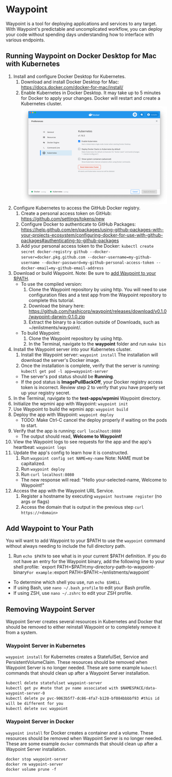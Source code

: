 # Waypoint

Waypoint is a tool for deploying applications and services to any target. With Waypoint's predictable and uncomplicated workflow, you can deploy your code without spending days understanding how to interface with various endpoints.

## Running Waypoint on Docker Desktop for Mac with Kubernetes

1. Install and configure Docker Desktop for Kubernetes.
    1. Download and install Docker Desktop for Mac: https://docs.docker.com/docker-for-mac/install/
    1. Enable Kubernetes in Docker Desktop. It may take up to 5 minutes for Docker to apply your changes. Docker will restart and create a Kubernetes cluster.
    ![Image of Kubernetes Settings](./docs/images/d4m-k8s.png)
1. Configure Kubernetes to access the GitHub Docker registry.
    1. Create a personal access token on GitHub: https://github.com/settings/tokens/new
    1. Configure Docker to authenticate to GitHub Packages: https://help.github.com/en/packages/using-github-packages-with-your-projects-ecosystem/configuring-docker-for-use-with-github-packages#authenticating-to-github-packages
    1. Add your personal access token to the Docker:
    ``kubectl create secret docker-registry github --docker-server=docker.pkg.github.com --docker-username=my-github-username --docker-password=my-github-personal-access-token --docker-email=my-github-email-address``
1. Download or build Waypoint.
  Note: Be sure to [add Waypoint to your $PATH](#add-waypoint-to-your-path).
    * To use the compiled version:
      1. Clone the Waypoint repository by using http. You will need to use configuration files and a test app from the Waypoint repository to complete this tutorial.
      1. Download the binary here: https://github.com/hashicorp/waypoint/releases/download/v0.1.0/waypoint-darwin-0.1.0.zip
      1. Extract the binary to a location outside of Downloads, such as ~/enlistments/waypoint/.
    * To build Waypoint:
      1. Clone the Waypoint repository by using http.
      1. In the Terminal, navigate to the **waypoint** folder and run `make bin`
1. Install the Waypoint server into your Kubernetes cluster.
    1. Install the Waypoint server:
    `waypoint install`
    The installation will download the server's Docker image.
    1. Once the installation is complete, verify that the server is running:
    `kubectl get pod -l app=waypoint-server`
    * The server's pod status should be **Running**.
    * If the pod status is **ImagePullBackOff**, your Docker registry access token is incorrect. Review step 2 to verify that you have properly set up your registry secret.
1. In the Terminal, navigate to the **test-apps/wpmini** Waypoint directory.
1. Initialize the wpmini app with Waypoint:
    `waypoint init`
1. Use Waypoint to build the wpmini app:
    `waypoint build`
1. Deploy the app with Waypoint:
    `waypoint deploy`
    * TODO: Make Ctrl-C cancel the deploy properly if waiting on the pods to start.
1. Verify that the app is running:
    `curl localhost:8080`
   * The output should read, **Welcome to Waypoint!**
1. View the Waypoint logs to see requests for the app and the app's heartbeat:
    `waypoint logs`
1. Update the app's config to learn how it is constructed.
    1. Run `waypoint config set NAME=my-name`
    Note: NAME must be capitalized.
    1. Run `waypoint deploy`
    1. Run `curl localhost:8080`
    * The new response will read: "Hello your-selected-name, Welcome to Waypoint!"
1. Access the app with the Waypoint URL Service.
    1. Register a hostname by executing `waypoint hostname register` (no args or flags)
	2. Access the domain that is output in the previous step
	`curl https://<domain>`

## Add Waypoint to Your Path

You will want to add Waypoint to your $PATH to use the `waypoint` command
without always needing to include the full directory path.

1. Run `echo $PATH` to see what is in your current $PATH definition. If you do not have an entry for the Waypoint binary, add the following line to your shell profile:
`export PATH=$PATH:my-directory-path-to-waypoint-binary`
    For example: `export PATH=$PATH:~/enlistments/waypoint`
* To determine which shell you use, run `echo $SHELL`
* If using Bash, use `nano ~/.bash_profile` to edit your Bash profile.
* If using ZSH, use `nano ~/.zshrc` to edit your ZSH profile.

## Removing Waypoint Server

Waypoint Server creates several resources in Kubernetes and Docker that should be removed to either reinstall Waypoint or to completely remove it from a system.

### Waypoint Server in Kubernetes

`waypoint install` for Kubernetes creates a StatefulSet, Service and PersistentVolumeClaim. These resources should be removed when Waypoint Server is no longer needed. These are some example `kubectl` commands that should clean up after a Waypoint Server installation.

```
kubectl delete statefulset waypoint-server
kubectl get pv #note that pv name associated with $NAMESPACE/data-waypoint-server-0
kubectl delete pv pvc-9063b5f7-dc86-4fa7-b120-bf084bbbbf93 #this id will be different for you
kubectl delete svc waypoint
```

### Waypoint Server in Docker

`waypoint install` for Docker creates a container and a volume. These resources should be removed when Waypoint Server is no longer needed. These are some example `docker` commands that should clean up after a Waypoint Server installation.

```
docker stop waypoint-server
docker rm waypoint-server
docker volume prune -f
```
